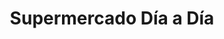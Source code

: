 ---
title: "Supermercado Día a Día"
url: /caracas/supermercado-dia-a-dia-av-andres-bello/
shop: supermercado
---